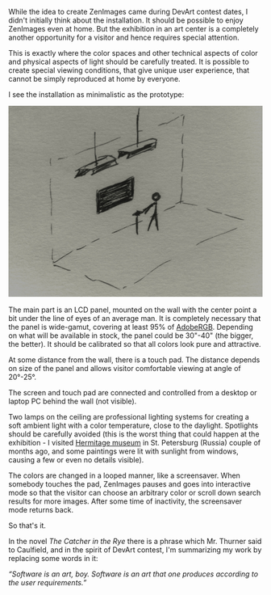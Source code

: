 While the idea to create ZenImages came during DevArt contest dates, I didn't initially think about the installation. It should be possible to enjoy ZenImages even at home. But the exhibition in an art center is a completely another opportunity for a visitor and hence requires special attention.

This is exactly where the color spaces and other technical aspects of color and physical aspects of light should be carefully treated. It is possible to create special viewing conditions, that give unique user experience, that cannot be simply reproduced at home by everyone.

I see the installation as minimalistic as the prototype:

![Installation](../project_images/installation.jpeg?raw=true)

The main part is an LCD panel, mounted on the wall with the center point a bit under the line of eyes of an average man. It is completely necessary that the panel is wide-gamut, covering at least 95% of [AdobeRGB](http://en.wikipedia.org/wiki/Adobe_RGB_color_space). Depending on what will be available in stock, the panel could be 30"-40" (the bigger, the better). It should be calibrated so that all colors look pure and attractive.

At some distance from the wall, there is a touch pad. The distance depends on size of the panel and allows visitor comfortable viewing at angle of 20°-25°.

The screen and touch pad are connected and controlled from a desktop or laptop PC behind the wall (not visible). 

Two lamps on the ceiling are professional lighting systems for creating a soft ambient light with a color temperature, close to the daylight. Spotlights should be carefully avoided (this is the worst thing that could happen at the exhibition - I visited [Hermitage museum](http://www.hermitagemuseum.org/) in St. Petersburg (Russia) couple of months ago, and some paintings were lit with sunlight from windows, causing a few or even no details visible).

The colors are changed in a looped manner, like a screensaver. When somebody touches the pad, ZenImages pauses and goes into interactive mode so that the visitor can choose an arbitrary color or scroll down search results for more images. After some time of inactivity, the screensaver mode returns back.

So that's it.

In the novel _The Catcher in the Rye_ there is a phrase which Mr. Thurner said to Caulfield, and in the spirit of DevArt contest, I'm summarizing my work by replacing some words in it:

_“Software is an art, boy. Software is an art that one produces according to the user requirements.”_
